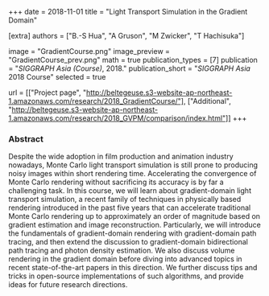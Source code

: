 +++
date = 2018-11-01
title = "Light Transport Simulation in the Gradient Domain"

[extra]
authors = ["B.-S Hua", "A Gruson", "M Zwicker", "T Hachisuka"]

image = "GradientCourse.png"
image_preview = "GradientCourse_prev.png"
math = true
publication_types = [7]
publication = "*SIGGRAPH Asia (Course)*, 2018."
publication_short = "*SIGGRAPH Asia* 2018 Course"
selected = true

url = [["Project page", "http://beltegeuse.s3-website-ap-northeast-1.amazonaws.com/research/2018_GradientCourse/"],
    ["Additional", "http://beltegeuse.s3-website-ap-northeast-1.amazonaws.com/research/2018_GVPM/comparison/index.html"]]
+++

### Abstract

Despite the wide adoption in film production and animation industry nowadays, Monte Carlo light transport simulation is still prone to producing noisy images within short rendering time. Accelerating the convergence of Monte Carlo rendering without sacrificing its accuracy is by far a challenging task. In this course, we will learn about gradient-domain light transport simulation, a recent family of techniques in physically based rendering introduced in the past five years that can accelerate traditional Monte Carlo rendering up to approximately an order of magnitude based on gradient estimation and image reconstruction. Particularly, we will introduce the fundamentals of gradient-domain rendering with gradient-domain path tracing, and then extend the discussion to gradient-domain bidirectional path tracing and photon density estimation. We also discuss volume rendering in the gradient domain before diving into advanced topics in recent state-of-the-art papers in this direction. We further discuss tips and tricks in open-source implementations of such algorithms, and provide ideas for future research directions.